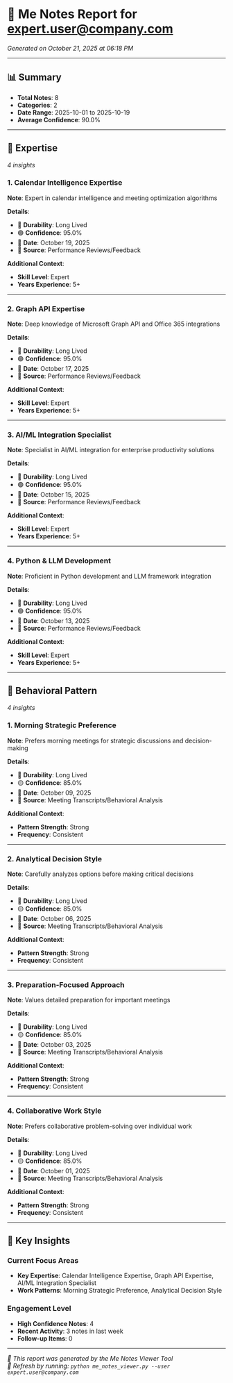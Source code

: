 # 🧠 Me Notes Report for expert.user@company.com

*Generated on October 21, 2025 at 06:18 PM*

---

## 📊 **Summary**

- **Total Notes**: 8
- **Categories**: 2
- **Date Range**: 2025-10-01 to 2025-10-19
- **Average Confidence**: 90.0%

---

## 🎯 **Expertise**

*4 insights*

### 1. Calendar Intelligence Expertise

**Note**: Expert in calendar intelligence and meeting optimization algorithms

**Details**: 
- 📆 **Durability**: Long Lived
- 🟢 **Confidence**: 95.0%
- 📅 **Date**: October 19, 2025
- 📡 **Source**: Performance Reviews/Feedback

**Additional Context**:
- **Skill Level**: Expert
- **Years Experience**: 5+

---

### 2. Graph API Expertise

**Note**: Deep knowledge of Microsoft Graph API and Office 365 integrations

**Details**: 
- 📆 **Durability**: Long Lived
- 🟢 **Confidence**: 95.0%
- 📅 **Date**: October 17, 2025
- 📡 **Source**: Performance Reviews/Feedback

**Additional Context**:
- **Skill Level**: Expert
- **Years Experience**: 5+

---

### 3. AI/ML Integration Specialist

**Note**: Specialist in AI/ML integration for enterprise productivity solutions

**Details**: 
- 📆 **Durability**: Long Lived
- 🟢 **Confidence**: 95.0%
- 📅 **Date**: October 15, 2025
- 📡 **Source**: Performance Reviews/Feedback

**Additional Context**:
- **Skill Level**: Expert
- **Years Experience**: 5+

---

### 4. Python & LLM Development

**Note**: Proficient in Python development and LLM framework integration

**Details**: 
- 📆 **Durability**: Long Lived
- 🟢 **Confidence**: 95.0%
- 📅 **Date**: October 13, 2025
- 📡 **Source**: Performance Reviews/Feedback

**Additional Context**:
- **Skill Level**: Expert
- **Years Experience**: 5+

---

## 🧭 **Behavioral Pattern**

*4 insights*

### 1. Morning Strategic Preference

**Note**: Prefers morning meetings for strategic discussions and decision-making

**Details**: 
- 📆 **Durability**: Long Lived
- 🟡 **Confidence**: 85.0%
- 📅 **Date**: October 09, 2025
- 📡 **Source**: Meeting Transcripts/Behavioral Analysis

**Additional Context**:
- **Pattern Strength**: Strong
- **Frequency**: Consistent

---

### 2. Analytical Decision Style

**Note**: Carefully analyzes options before making critical decisions

**Details**: 
- 📆 **Durability**: Long Lived
- 🟡 **Confidence**: 85.0%
- 📅 **Date**: October 06, 2025
- 📡 **Source**: Meeting Transcripts/Behavioral Analysis

**Additional Context**:
- **Pattern Strength**: Strong
- **Frequency**: Consistent

---

### 3. Preparation-Focused Approach

**Note**: Values detailed preparation for important meetings

**Details**: 
- 📆 **Durability**: Long Lived
- 🟡 **Confidence**: 85.0%
- 📅 **Date**: October 03, 2025
- 📡 **Source**: Meeting Transcripts/Behavioral Analysis

**Additional Context**:
- **Pattern Strength**: Strong
- **Frequency**: Consistent

---

### 4. Collaborative Work Style

**Note**: Prefers collaborative problem-solving over individual work

**Details**: 
- 📆 **Durability**: Long Lived
- 🟡 **Confidence**: 85.0%
- 📅 **Date**: October 01, 2025
- 📡 **Source**: Meeting Transcripts/Behavioral Analysis

**Additional Context**:
- **Pattern Strength**: Strong
- **Frequency**: Consistent

---

## 🎯 **Key Insights**

### **Current Focus Areas**
- **Key Expertise**: Calendar Intelligence Expertise, Graph API Expertise, AI/ML Integration Specialist
- **Work Patterns**: Morning Strategic Preference, Analytical Decision Style

### **Engagement Level**
- **High Confidence Notes**: 4
- **Recent Activity**: 3 notes in last week
- **Follow-up Items**: 0

---

*📝 This report was generated by the Me Notes Viewer Tool*  
*🔄 Refresh by running: `python me_notes_viewer.py --user expert.user@company.com`*

